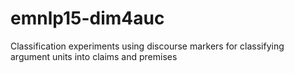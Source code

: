# emnlp15-dim4auc
Classification experiments using discourse markers for classifying argument units into claims and premises
